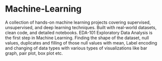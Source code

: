 # Machine-Learning
A collection of hands-on machine learning projects covering supervised, unsupervised, and deep learning techniques. Built with real-world datasets, clean code, and detailed notebooks.
EDA-101 
Exploratory Data Analysis is the first step in Machine Learning. Finding the shape of the dataset, null values, duplicates and filling of those null values with mean, Label encoding and changing of data types with various types of visualizations like bar graph, pair plot, box plot etc.

